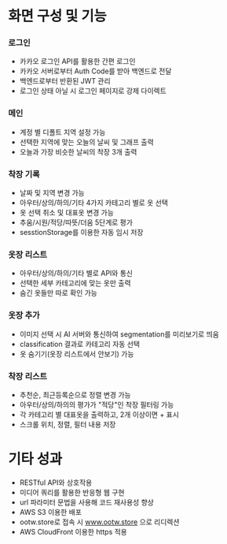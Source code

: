# 화면 구성 및 기능
### 로그인
- 카카오 로그인 API를 활용한 간편 로그인
- 카카오 서버로부터 Auth Code를 받아 백엔드로 전달
- 백엔드로부터 반환된 JWT 관리
- 로그인 상태 아닐 시 로그인 페이지로 강제 다이렉트
### 메인
- 계정 별 디폴트 지역 설정 가능
- 선택한 지역에 맞는 오늘의 날씨 및 그래프 출력
- 오늘과 가장 비슷한 날씨의 착장 3개 출력
### 착장 기록
- 날짜 및 지역 변경 가능
- 아우터/상의/하의/기타 4가지 카테고리 별로 옷 선택
- 옷 선택 취소 및 대표옷 변경 가능
- 추움/시원/적당/따뜻/더움 5단계로 평가
- sesstionStorage를 이용한 자동 임시 저장
### 옷장 리스트
- 아우터/상의/하의/기타 별로 API와 통신
- 선택한 세부 카테고리에 맞는 옷만 출력
- 숨긴 옷들만 따로 확인 가능
### 옷장 추가
- 이미지 선택 시 AI 서버와 통신하여 segmentation를 미리보기로 띄움
- classification 결과로 카테고리 자동 선택
- 옷 숨기기(옷장 리스트에서 안보기) 가능
### 착장 리스트
- 추천순, 최근등록순으로 정렬 변경 가능
- 아우터/상의/하의의 평가가 "적당"인 착장 필터링 가능
- 각 카테고리 별 대표옷을 출력하고, 2개 이상이면 + 표시
- 스크롤 위치, 정렬, 필터 내용 저장


# 기타 성과
- RESTful API와 상호작용
- 미디어 쿼리를 활용한 반응형 웹 구현
- url 파라미터 문법을 사용해 코드 재사용성 향상
- AWS S3 이용한 배포
- ootw.store로 접속 시 www.ootw.store 으로 리디렉션
- AWS CloudFront 이용한 https 적용
